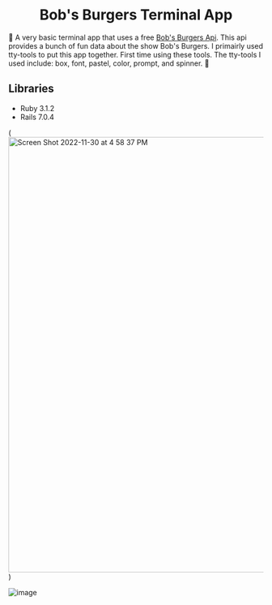 <h1 align="center">Bob's Burgers Terminal App</h1>



:hamburger: A very basic terminal app that uses a free [Bob's Burgers Api](https://bobs-burgers-api-ui.herokuapp.com/). This api provides a bunch of fun data about the show Bob's Burgers.  I primairly used tty-tools to put this app together.  First time using these tools.  The tty-tools I used include: box, font, pastel, color, prompt, and spinner. :hamburger:  


## Libraries
<ul>
<li>Ruby 3.1.2</li>
<li>Rails 7.0.4</li>
</ul>


(<img width="859" alt="Screen Shot 2022-11-30 at 4 58 37 PM" src="https://user-images.githubusercontent.com/116182313/204917808-08f9652d-0841-4638-b86f-ac0d7cc24cb2.png">)

![image](https://user-images.githubusercontent.com/116182313/215864670-0c0d5a47-6d10-40ff-b2a2-2bcf2a4d2d47.png)



